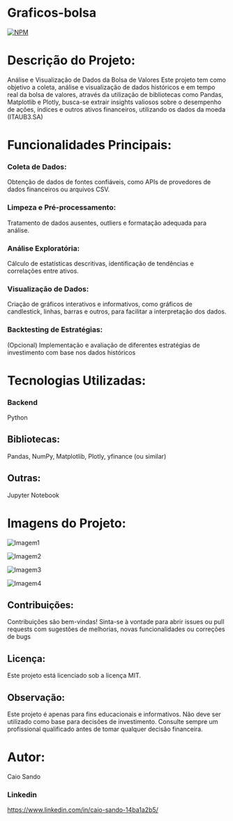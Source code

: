 # Graficos-bolsa

[![NPM](https://img.shields.io/npm/l/react)](https://github.com/Caiojosue/Bot-Pedbot/blob/main/LICENSE)


# Descrição do Projeto:
Análise e Visualização de Dados da Bolsa de Valores
Este projeto tem como objetivo a coleta, análise e visualização de dados históricos e em tempo real da bolsa de valores, através da utilização de bibliotecas como Pandas, Matplotlib e Plotly, busca-se extrair insights valiosos sobre o desempenho de ações, índices e outros ativos financeiros, utilizando os dados da moeda (ITAUB3.SA)

# Funcionalidades Principais:
### Coleta de Dados: 
Obtenção de dados de fontes confiáveis, como APIs de provedores de dados financeiros ou arquivos CSV.

### Limpeza e Pré-processamento: 
Tratamento de dados ausentes, outliers e formatação adequada para análise.

### Análise Exploratória: 
Cálculo de estatísticas descritivas, identificação de tendências e correlações entre ativos.

### Visualização de Dados: 
Criação de gráficos interativos e informativos, como gráficos de candlestick, linhas, barras e outros, para facilitar a interpretação dos dados.

### Backtesting de Estratégias: 
(Opcional) Implementação e avaliação de diferentes estratégias de investimento com base nos dados históricos

# Tecnologias Utilizadas:
### Backend
Python

## Bibliotecas: 
Pandas, NumPy, Matplotlib, Plotly, yfinance (ou similar)

## Outras:
Jupyter Notebook

# Imagens do Projeto: 

![Imagem1](https://github.com/user-attachments/assets/cfc282bb-0a9d-480e-a4b4-d0e8cd081ca0)

![Imagem2](https://github.com/user-attachments/assets/366fb28b-78c0-4a14-a33f-1702fb0321d7)

![Imagem3](https://github.com/user-attachments/assets/734c33df-84a0-4c66-ad26-5682b1c5486e)

![Imagem4](https://github.com/user-attachments/assets/67a29082-01ce-4bf1-a23c-3e1fca9d2c60)












## Contribuições:

Contribuições são bem-vindas! Sinta-se à vontade para abrir issues ou pull requests com sugestões de melhorias, novas funcionalidades ou correções de bugs

## Licença:

Este projeto está licenciado sob a licença MIT.

## Observação:

Este projeto é apenas para fins educacionais e informativos. Não deve ser utilizado como base para decisões de investimento. Consulte sempre um profissional qualificado antes de tomar qualquer decisão financeira.

# Autor:
Caio Sando

### Linkedin
https://www.linkedin.com/in/caio-sando-14ba1a2b5/
